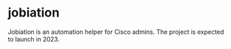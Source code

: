 # jobiation
Jobiation is an automation helper for Cisco admins. The project is expected to launch in 2023.
